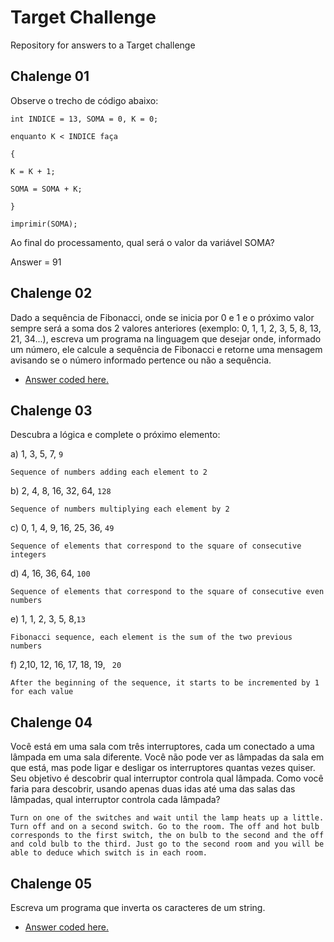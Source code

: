 # Target Challenge
Repository for answers to a Target challenge

## Chalenge 01

Observe o trecho de código abaixo:

```
int INDICE = 13, SOMA = 0, K = 0;

enquanto K < INDICE faça

{

K = K + 1;

SOMA = SOMA + K;

}

imprimir(SOMA);
```
Ao final do processamento, qual será o valor da variável SOMA?

Answer = 91

## Chalenge 02

Dado a sequência de Fibonacci, onde se inicia por 0 e 1 e o próximo valor sempre será a soma dos 2 valores anteriores (exemplo: 0, 1, 1, 2, 3, 5, 8, 13, 21, 34...), escreva um programa na linguagem que desejar onde, informado um número, ele calcule a sequência de Fibonacci e retorne uma mensagem avisando se o número informado pertence ou não a sequência. 

- [Answer coded here.](https://github.com/mcpmarcos/local-repo)

## Chalenge 03

Descubra a lógica e complete o próximo elemento:

a) 1, 3, 5, 7, ```
9 ```
```
Sequence of numbers adding each element to 2
```

b) 2, 4, 8, 16, 32, 64, ```128```
```
Sequence of numbers multiplying each element by 2
```
c) 0, 1, 4, 9, 16, 25, 36, ```49```
```
Sequence of elements that correspond to the square of consecutive integers
```
d) 4, 16, 36, 64, ```100```
```
Sequence of elements that correspond to the square of consecutive even numbers
```

e) 1, 1, 2, 3, 5, 8,```13```
```
Fibonacci sequence, each element is the sum of the two previous numbers
```

f) 2,10, 12, 16, 17, 18, 19, ```
20```
```
After the beginning of the sequence, it starts to be incremented by 1 for each value
```

## Chalenge 04

Você está em uma sala com três interruptores, cada um conectado a uma lâmpada em uma sala diferente. Você não pode ver as lâmpadas da sala em que está, mas pode ligar e desligar os interruptores quantas vezes quiser. Seu objetivo é descobrir qual interruptor controla qual lâmpada.
Como você faria para descobrir, usando apenas duas idas até uma das salas das lâmpadas, qual interruptor controla cada lâmpada?

```
Turn on one of the switches and wait until the lamp heats up a little. Turn off and on a second switch. Go to the room. The off and hot bulb corresponds to the first switch, the on bulb to the second and the off and cold bulb to the third. Just go to the second room and you will be able to deduce which switch is in each room.
```

## Chalenge 05

Escreva um programa que inverta os caracteres de um string.

- [Answer coded here.](https://github.com/mcpmarcos/local-repo)



